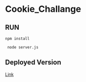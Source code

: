 # Cookie_Challange

## RUN
``` npm install ```

``` node server.js```

## Deployed Version

[Link](https://cookie-challenge.herokuapp.com/)
